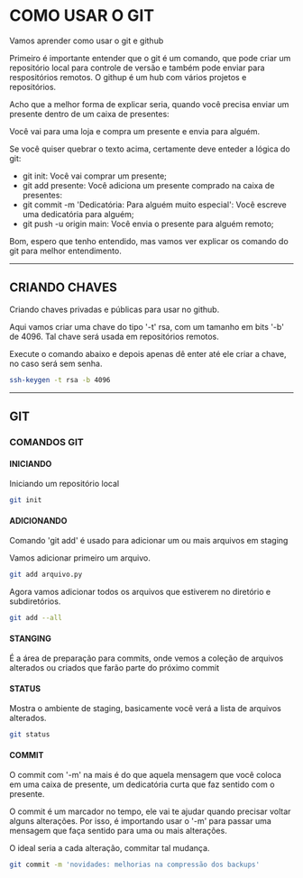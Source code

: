 # COMO USAR O GIT

Vamos aprender como usar o git e github

Primeiro é importante entender que o git é um comando, que pode criar um repositório local para controle de versão e também pode enviar para respositórios remotos.
O githup é um hub com vários projetos e repositórios.

Acho que a melhor forma de explicar seria, quando você precisa enviar um presente dentro de um caixa de presentes:

Você vai para uma loja e compra um presente e envia para alguém.

Se você quiser quebrar o texto acima, certamente deve enteder a lógica do git:

- git init: Você vai comprar um presente;
- git add presente: Você adiciona um presente comprado na caixa de presentes:
- git commit -m 'Dedicatória: Para alguém muito especial': Você escreve uma dedicatória para alguém;
- git push -u origin main: Você envia o presente para alguém remoto;

Bom, espero que tenho entendido, mas vamos ver explicar os comando do git para melhor entendimento.

---

## CRIANDO CHAVES

Criando chaves privadas e públicas para usar no github.


Aqui vamos criar uma chave do tipo '-t' rsa, com um tamanho em bits '-b' de 4096. Tal chave será usada em repositórios remotos.

Execute o comando abaixo e depois apenas dê enter até ele criar a chave, no caso será sem senha.

```bash
ssh-keygen -t rsa -b 4096

```

---

## GIT

### COMANDOS GIT

#### INICIANDO 

Iniciando um repositório local


```bash
git init
```

#### ADICIONANDO

Comando 'git add' é usado para adicionar um ou mais arquivos em staging

Vamos adicionar primeiro um arquivo.

```bash
git add arquivo.py

```

Agora vamos adicionar todos os arquivos que estiverem no diretório e subdiretórios.


```bash
git add --all
```

#### STANGING

É a área de preparação para commits, onde vemos a coleção de arquivos alterados ou criados que farão parte do próximo commit


#### STATUS

Mostra o ambiente de staging, basicamente você verá a lista de arquivos alterados.

```bash
git status
```

#### COMMIT

O commit com  '-m' na mais é do que aquela mensagem que você coloca em uma caixa de presente, um dedicatória curta que faz sentido com o presente.

O commit é um marcador no tempo, ele vai te ajudar quando precisar voltar alguns alterações. Por isso, é importando usar o '-m' para passar uma mensagem que faça sentido para uma ou mais alterações.

O ideal seria a cada alteração, commitar tal mudança.

```bash
git commit -m 'novidades: melhorias na compressão dos backups'
```


####  

```bash

```


